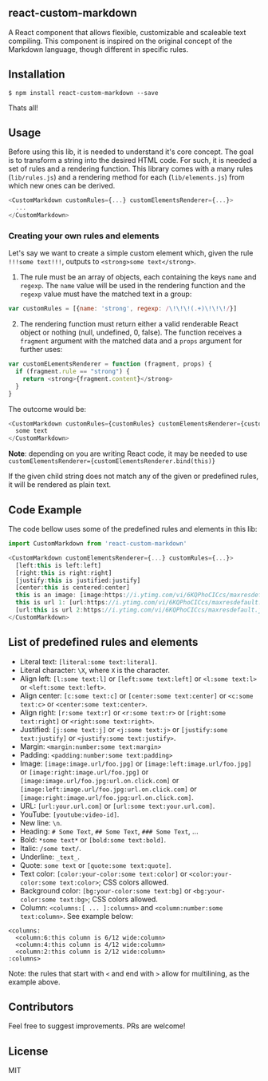 ## react-custom-markdown

A React component that allows flexible, customizable and scaleable text compiling. This component is inspired on the original concept of the Markdown language, though different in specific rules.

## Installation

    $ npm install react-custom-markdown --save

  Thats all!

## Usage

Before using this lib, it is needed to understand it's core concept. The goal is to transform a string into the desired HTML code. For such, it is needed a set of rules and a rendering function. This library comes with a many rules (`lib/rules.js`) and a rendering method for each (`lib/elements.js`) from which new ones can be derived.

```javascript
<CustomMarkdown customRules={...} customElementsRenderer={...}>
  ...
</CustomMarkdown>
```

### Creating your own rules and elements

Let's say we want to create a simple custom element which, given the rule `!!!some text!!!`, outputs to `<strong>some text</strong>`.

1. The rule must be an array of objects, each containing the keys `name` and `regexp`. The `name` value will be used in the rendering function and the `regexp` value must have the matched text in a group:

```javascript
var customRules = [{name: 'strong', regexp: /\!\!\!(.+)\!\!\!/}]
```

2. The rendering function must return either a valid renderable React object or nothing (null, undefined, 0, false). The function receives a `fragment` argument with the matched data and a `props` argument for further uses:

```javascript
var customELementsRenderer = function (fragment, props) {
  if (fragment.rule == "strong") {
    return <strong>{fragment.content}</strong>
  }
}
```

The outcome would be:

```javascript
<CustomMarkdown customRules={customRules} customElementsRenderer={customElementsRenderer}>
  some text
</CustomMarkdown>
```

**Note**: depending on you are writing React code, it may be needed to use `customElementsRenderer={customElementsRenderer.bind(this)}`

If the given child string does not match any of the given or predefined rules, it will be rendered as plain text.

## Code Example

The code bellow uses some of the predefined rules and elements in this lib:

```javascript
import CustomMarkdown from 'react-custom-markdown'

<CustomMarkdown customElementsRenderer={...} customRules={...}>
  [left:this is left:left]
  [right:this is right:right]
  [justify:this is justified:justify]
  [center:this is centered:center]
  this is an image: [image:https://i.ytimg.com/vi/6KQPhoCICcs/maxresdefault.jpg]
  this is url 1: [url:https://i.ytimg.com/vi/6KQPhoCICcs/maxresdefault.jpg]
  [url:this is url 2:https://i.ytimg.com/vi/6KQPhoCICcs/maxresdefault.jpg]
</CustomMarkdown>
```

## List of predefined rules and elements

- Literal text: `[literal:some text:literal]`.
- Literal character: `\X`, where `X` is the character.
- Align left: `[l:some text:l]` or `[left:some text:left]` or `<l:some text:l>` or `<left:some text:left>`.
- Align center: `[c:some text:c]` or `[center:some text:center]` or `<c:some text:c>` or `<center:some text:center>`.
- Align right: `[r:some text:r]` or `<r:some text:r>` or `[right:some text:right]` or `<right:some text:right>`.
- Justified: `[j:some text:j]` or `<j:some text:j>` or `[justify:some text:justify]` or `<justify:some text:justify>`.
- Margin: `<margin:number:some text:margin>`
- Padding: `<padding:number:some text:padding>`
- Image: `[image:image.url/foo.jpg]` or `[image:left:image.url/foo.jpg]` or `[image:right:image.url/foo.jpg]` or `[image:image.url/foo.jpg:url.on.click.com]` or `[image:left:image.url/foo.jpg:url.on.click.com]` or `[image:right:image.url/foo.jpg:url.on.click.com]`.
- URL: `[url:your.url.com]` or `[url:some text:your.url.com]`.
- YouTube: `[youtube:video-id]`.
- New line: `\n`.
- Heading: `# Some Text`, `## Some Text`, `### Some Text`, ...
- Bold: `*some text*` or `[bold:some text:bold]`.
- Italic: `/some text/`.
- Underline: `_text_`.
- Quote: `some text` or `[quote:some text:quote]`.
- Text color: `[color:your-color:some text:color]` or `<color:your-color:some text:color>`; CSS colors allowed.
- Background color: `[bg:your-color:some text:bg]` or `<bg:your-color:some text:bg>`; CSS colors allowed.
- Column: `<columns:[ ... ]:columns>` and `<column:number:some text:column>`. See example below:

```
<columns:
  <column:6:this column is 6/12 wide:column>
  <column:4:this column is 4/12 wide:column>
  <column:2:this column is 2/12 wide:column>
:columns>
```

Note: the rules that start with `<` and end with `>` allow for multilining, as the example above.

## Contributors

Feel free to suggest improvements. PRs are welcome!

## License

MIT
